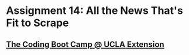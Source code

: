 # Assignment 14: All the News That's Fit to Scrape
## [The Coding Boot Camp @ UCLA Extension](https://bootcamp.uclaextension.edu/coding/)
